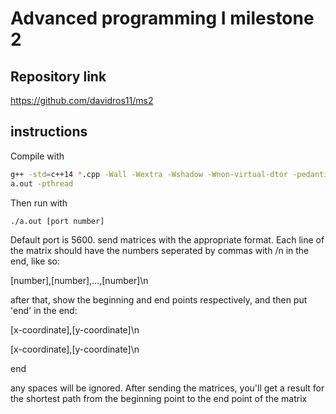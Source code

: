 # Advanced programming I milestone 2
## Repository link
https://github.com/davidros11/ms2
## instructions
Compile with

```bash
g++ -std=c++14 *.cpp -Wall -Wextra -Wshadow -Wnon-virtual-dtor -pedantic -o
a.out -pthread
```

Then run with

```bash
./a.out [port number]
```

Default port is 5600.
send matrices with the appropriate format. Each line of the matrix should have the numbers seperated by commas with /n in the end, like so:

[number],[number],...,[number]\n

after that, show the beginning and end points respectively, and then put 'end' in the end:

[x-coordinate],[y-coordinate]\n

[x-coordinate],[y-coordinate]\n

end

any spaces will be ignored. After sending the matrices, you'll get a result for the shortest path from the beginning point to the end
point of the matrix


